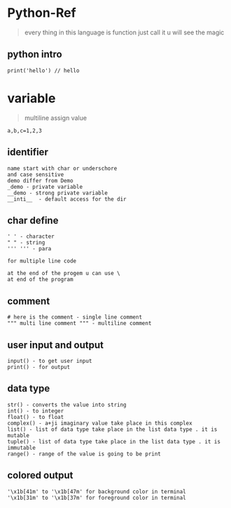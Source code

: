 # Python-Ref
> every thing in this language is function just call it u will see the magic

## python intro
```
print('hello') // hello
```

# variable
>multiline assign value
```
a,b,c=1,2,3
```

## identifier
```
name start with char or underschore
and case sensitive
demo differ from Demo
_demo - private variable
__demo - strong private variable
__inti__  - default access for the dir
```

## char define
```
' ' - character
" " - string
''' ''' - para

for multiple line code

at the end of the progem u can use \ 
at end of the program
```

## comment
```
# here is the comment - single line comment
""" multi line comment """ - multiline comment
```

## user input and output
```
input() - to get user input
print() - for output
```
## data type
```
str() - converts the value into string
int() - to integer
float() - to float 
complex() - a+ji imaginary value take place in this complex
list() - list of data type take place in the list data type . it is mutable
tuple() - list of data type take place in the list data type . it is immutable
range() - range of the value is going to be print
```
## colored output
```
'\x1b[41m' to '\x1b[47m' for background color in terminal
'\x1b[31m' to '\x1b[37m' for foreground color in terminal
```
